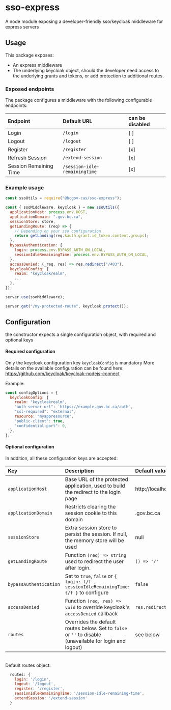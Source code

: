 # sso-express

A node module exposing a developer-friendly sso/keycloak middleware for express servers

## Usage

This package exposes:

- An express middleware
- The underlying keycloak object, should the developer need access to the underlying grants and tokens, or add protection to additional routes.

### Exposed endpoints

The package configures a middleware with the following configurable endpoints:

| Endpoint               | Default URL                   | can be disabled |
| :--------------------- | :---------------------------- | :-------------- |
| Login                  | `/login`                      | [ ]             |
| Logout                 | `/logout`                     | [ ]             |
| Register               | `/register`                   | [x]             |
| Refresh Session        | `/extend-session`             | [x]             |
| Session Remaining Time | `/session-idle-remainingtime` | [x]             |

### Example usage

```javascript
const ssoUtils = require("@bcgov-cas/sso-express");

const { ssoMiddleware, keycloak } = new ssoUtils({
  applicationHost: process.env.HOST,
  applicationDomain: ".gov.bc.ca",
  sessionStore: store,
  getLandingRoute: (req) => {
    // Depending on your sso configuration
    return getLanding(req.kauth.grant.id_token.content.groups);
  },
  bypassAuthentication: {
    login: process.env.BYPASS_AUTH_ON_LOCAL,
    sessionIdleRemainingTime: process.env.BYPASS_AUTH_ON_LOCAL,
  },
  accessDenied: (_req, res) => res.redirect("/403"),
  keycloakConfig: {
    realm: "keycloakrealm",
    ...
  },
});

server.use(ssoMiddleware);

server.get("/my-protected-route", keycloak.protect());
```

## Configuration

the constructor expects a single configuration object, with required and optional keys

#### Required configuration

Only the keycloak configuration key `keycloakConfig` is mandatory
More details on the available configuration can be found here: https://github.com/keycloak/keycloak-nodejs-connect

Example:

```javascript
const configOptions = {
  keycloakConfig: {
    realm: "keycloakrealm",
    "auth-server-url": `https://example.gov.bc.ca/auth`,
    "ssl-required": "external",
    resource: "myappresource",
    "public-client": true,
    "confidential-port": 0,
  },
};
```

#### Optional configuration

In addition, all these configuration keys are accepted:

| Key                    | Description                                                                                              | Default value          |
| :--------------------- | :------------------------------------------------------------------------------------------------------- | :--------------------- |
| `applicationHost`      | Base URL of the protected application, used to build the redirect to the login page                      | http://localhost       |
| `applicationDomain`    | Restricts clearing the session cookie to this domain                                                     | .gov.bc.ca             |
| `sessionStore`         | Extra session store to persist the session. If null, the memory store will be used                       | null                   |
| `getLandingRoute`      | Function `(req) => string` used to redirect the user after login.                                        | `() => '/'`            |
| `bypassAuthentication` | Set to `true`, `false` or `{ login: t/f , sessionIdleRemainingTime: t/f }` to configure                  | `false`                |
| `accessDenied`         | Function `(req, res) => void` to override keycloak's `accessDenied` callback                             | `res.redirect('/403')` |
| `routes`               | Overrides the default routes below. Set to `false` or `''` to disable (unavailable for login and logout) | see below              |

<br />
Default routes object:

```javascript
  routes: {
    login: '/login',
    logout: '/logout',
    register: '/register',
    sessionIdleRemainingTime: '/session-idle-remaining-time',
    extendSession: '/extend-session'
  }
```
